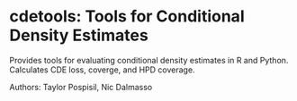 cdetools: Tools for Conditional Density Estimates
===

Provides tools for evaluating conditional density estimates in R and Python.
Calculates CDE loss, coverge, and HPD coverage.

Authors: Taylor Pospisil, Nic Dalmasso
